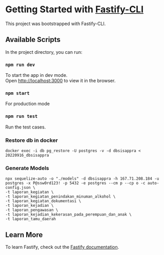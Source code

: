 # Getting Started with [Fastify-CLI](https://www.npmjs.com/package/fastify-cli)

This project was bootstrapped with Fastify-CLI.

## Available Scripts

In the project directory, you can run:

### `npm run dev`

To start the app in dev mode.\
Open [http://localhost:3000](http://localhost:3000) to view it in the browser.

### `npm start`

For production mode

### `npm run test`

Run the test cases.

### Restore db in docker

```shell
docker exec -i db pg_restore -U postgres -v -d dbsisappra < 20220916_dbsisappra
```

### Generate Models

```shell
npx sequelize-auto -o "./models" -d dbsisappra -h 167.71.208.184 -u postgres -x P@ssw0rd123! -p 5432 -e postgres --cm p --cp o -c auto-config.json \
-t laporan_kegiatan \
-t laporan_kegiatan_penindakan_minuman_alkohol \
-t laporan_kegiatan_dokumentasi \
-t laporan_kejadian \
-t laporan_pengawasan \
-t laporan_kejadian_kekerasan_pada_perempuan_dan_anak \
-t laporan_tamu_daerah

```

## Learn More

To learn Fastify, check out the [Fastify documentation](https://www.fastify.io/docs/latest/).
